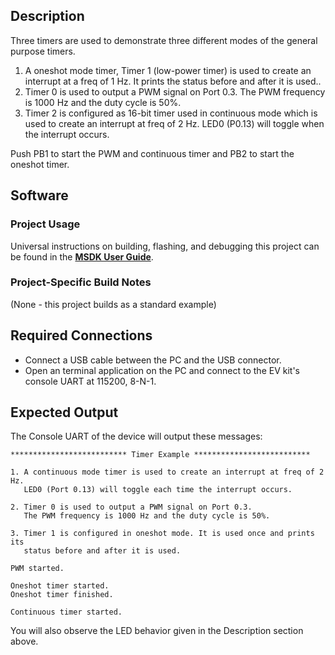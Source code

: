 ## Description

Three timers are used to demonstrate three different modes of the general purpose timers.

1. A oneshot mode timer, Timer 1 (low-power timer) is used to create an interrupt at a freq of 1 Hz. It prints the status before and after it is used..
2. Timer 0 is used to output a PWM signal on Port 0.3. The PWM frequency is 1000 Hz and the duty cycle is 50%.
3. Timer 2 is configured as 16-bit timer used in continuous mode which is used to create an interrupt at freq of 2 Hz. LED0 (P0.13) will toggle when the interrupt occurs. 

Push PB1 to start the PWM and continuous timer and PB2 to start the oneshot timer.


## Software

### Project Usage

Universal instructions on building, flashing, and debugging this project can be found in the **[MSDK User Guide](https://analog-devices-msdk.github.io/msdk/USERGUIDE/)**.

### Project-Specific Build Notes

(None - this project builds as a standard example)

## Required Connections

-   Connect a USB cable between the PC and the USB connector.
-   Open an terminal application on the PC and connect to the EV kit's console UART at 115200, 8-N-1.

## Expected Output

The Console UART of the device will output these messages:

```
************************** Timer Example **************************

1. A continuous mode timer is used to create an interrupt at freq of 2 Hz.
   LED0 (Port 0.13) will toggle each time the interrupt occurs.

2. Timer 0 is used to output a PWM signal on Port 0.3.
   The PWM frequency is 1000 Hz and the duty cycle is 50%.

3. Timer 1 is configured in oneshot mode. It is used once and prints its
   status before and after it is used.

PWM started.

Oneshot timer started.
Oneshot timer finished.

Continuous timer started.
```

You will also observe the LED behavior given in the Description section above.

